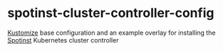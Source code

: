 # spotinst-cluster-controller-config

[Kustomize](https://github.com/kubernetes-sigs/kustomize) base configuration and an example overlay for installing the [Spotinst](https://spotinst.com) Kubernetes cluster controller

